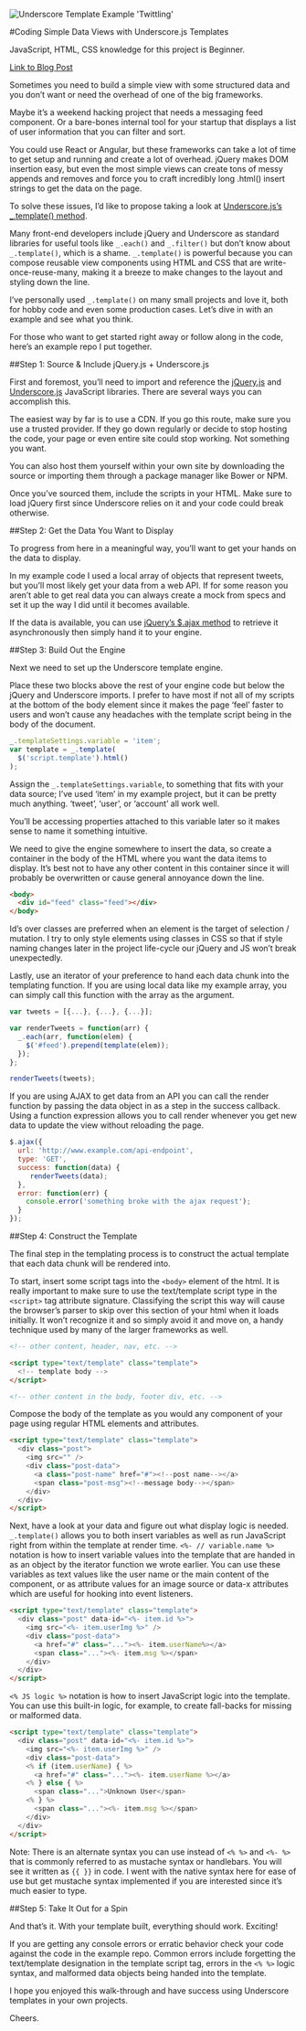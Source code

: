 ![Underscore Template Example 'Twittling'](http://i.imgur.com/NQQ2M2b.png)

#Coding Simple Data Views with Underscore.js Templates

JavaScript, HTML, CSS knowledge for this project is Beginner.

[Link to Blog Post](https://medium.com/p/c6fa41fba099)

Sometimes you need to build a simple view with some structured data and you don’t want or need the overhead of one of the big frameworks.

Maybe it’s a weekend hacking project that needs a messaging feed component. Or a bare-bones internal tool for your startup that displays a list of user information that you can filter and sort.

You could use React or Angular, but these frameworks can take a lot of time to get setup and running and create a lot of overhead. jQuery makes DOM insertion easy, but even the most simple views can create tons of messy appends and removes and force you to craft incredibly long .html() insert strings to get the data on the page.

To solve these issues, I’d like to propose taking a look at [Underscore.js’s  _.template() method](http://underscorejs.org/#template).

Many front-end developers include jQuery and Underscore as standard libraries for useful tools like `_.each()` and `_.filter()` but don’t know about `_.template()`, which is a shame.
`_.template()` is powerful because you can compose reusable view components using HTML and CSS that are write-once-reuse-many, making it a breeze to make changes to the layout and styling down the line.

I’ve personally used `_.template()` on many small projects and love it, both for hobby code and even some production cases. Let’s dive in with an example and see what you think.

For those who want to get started right away or follow along in the code, here’s an example repo I put together. 

##Step 1: Source & Include jQuery.js + Underscore.js

First and foremost, you’ll need to import and reference the [jQuery.js](http://jquery.com/download/) and [Underscore.js](http://underscorejs.org/) JavaScript libraries. There are several ways you can accomplish this.

The easiest way by far is to use a CDN. If you go this route, make sure you use a trusted provider. If they go down regularly or decide to stop hosting the code, your page or even entire site could stop working. Not something you want.

You can also host them yourself within your own site by downloading the source or importing them through a package manager like Bower or NPM.

Once you’ve sourced them, include the scripts in your HTML. Make sure to load jQuery first since Underscore relies on it and your code could break otherwise.

##Step 2: Get the Data You Want to Display

To progress from here in a meaningful way, you’ll want to get your hands on the data to display.

In my example code I used a local array of objects that represent tweets, but you’ll most likely get your data from a web API. If for some reason you aren’t able to get real data you can always create a mock from specs and set it up the way I did until it becomes available.

If the data is available, you can use [jQuery’s $.ajax method](http://api.jquery.com/jquery.ajax/) to retrieve it asynchronously then simply hand it to your engine.

##Step 3: Build Out the Engine

Next we need to set up the Underscore template engine. 

Place these two blocks above the rest of your engine code but below the jQuery and Underscore imports. I prefer to have most if not all of my scripts at the bottom of the body element since it makes the page ‘feel’ faster to users and won’t cause any headaches with the template script being in the body of the document.

```javascript
_.templateSettings.variable = 'item'; 
var template = _.template(
  $('script.template').html()
);
```

Assign the `_.templateSettings.variable`, to something that fits with your data source; I’ve used ‘item’ in my example project, but it can be pretty much anything. ‘tweet’, ‘user’, or ‘account’ all work well. 

You’ll be accessing properties attached to this variable later so it makes sense to name it something intuitive.

We need to give the engine somewhere to insert the data, so create a container in the body of the HTML where you want the data items to display. It’s best not to have any other content in this container since it will probably be overwritten or cause general annoyance down the line.

```html
<body>
  <div id="feed" class="feed"></div>
</body>
```

Id’s over classes are preferred when an element is the target of selection / mutation. I try to only style elements using classes in CSS so that if style naming changes later in the project life-cycle our jQuery and JS won’t break unexpectedly.

Lastly, use an iterator of your preference to hand each data chunk into the templating function. If you are using local data like my example array, you can simply call this function with the array as the argument.

```javascript
var tweets = [{...}, {...}, {...}];

var renderTweets = function(arr) {
  _.each(arr, function(elem) {
    $('#feed').prepend(template(elem));
  });
};

renderTweets(tweets);
```

If you are using AJAX to get data from an API you can call the render function by passing the data object in as a step in the success callback. Using a function expression allows you to call render whenever you get new data to update the view without reloading the page.

```javascript
$.ajax({
  url: 'http://www.example.com/api-endpoint',
  type: 'GET',
  success: function(data) {
     renderTweets(data);
  },
  error: function(err) {
    console.error('something broke with the ajax request');
  }
});
```

##Step 4: Construct the Template

The final step in the templating process is to construct the actual template that each data chunk will be rendered into.

To start, insert some script tags into the `<body>` element of the html. It is really important to make sure to use the text/template script type in the `<script>` tag attribute signature. Classifying the script this way will cause the browser’s parser to skip over this section of your html when it loads initially. It won’t recognize it and so simply avoid it and move on, a handy technique used by many of the larger frameworks as well.

```html
<!-- other content, header, nav, etc. -->

<script type="text/template" class="template">
  <!-- template body -->
</script>

<!-- other content in the body, footer div, etc. -->
```

Compose the body of the template as you would any component of your page using regular HTML elements and attributes.

```html
<script type="text/template" class="template">
  <div class="post">
    <img src="" />
    <div class="post-data">
      <a class="post-name" href="#"><!--post name--></a>
      <span class="post-msg"><!--message body--></span>
    </div>
  </div>
</script>
```

Next, have a look at your data and figure out what display logic is needed. `_.template()` allows you to both insert variables as well as run JavaScript right from within the template at render time.
`<%- // variable.name %>` notation is how to insert variable values into the template that are handed in as an object by the iterator function we wrote earlier. You can use these variables as text values like the user name or the main content of the component, or as attribute values for an image source or data-x attributes which are useful for hooking into event listeners. 

```html
<script type="text/template" class="template">
  <div class="post" data-id="<%- item.id %>">
    <img src="<%- item.userImg %>" />
    <div class="post-data">
      <a href="#" class="..."><%- item.userName%></a>
      <span class="..."><%- item.msg %></span>
    </div>
  </div>
</script>
```

`<% JS logic %>` notation is how to insert JavaScript logic into the template. You can use this built-in logic, for example, to create fall-backs for missing or malformed data.

```html
<script type="text/template" class="template">
  <div class="post" data-id="<%- item.id %>">
    <img src="<%- item.userImg %>" />
    <div class="post-data">
    <% if (item.userName) { %>
      <a href="#" class="..."><%- item.userName %></a>
    <% } else { %>
      <span class="...">Unknown User</span>
    <% } %>
      <span class="..."><%- item.msg %></span>
    </div>
  </div>
</script>
```

Note: There is an alternate syntax you can use instead of `<% %>` and `<%- %>` that is commonly referred to as mustache syntax or handlebars. You will see it written as `{{ }}` in code. I went with the native syntax here for ease of use but get mustache syntax implemented if you are interested since it’s much easier to type.

##Step 5: Take It Out for a Spin

And that’s it. With your template built, everything should work. Exciting!

If you are getting any console errors or erratic behavior check your code against the code in the example repo. Common errors include forgetting the text/template designation in the template script tag, errors in the `<% %>` logic syntax, and malformed data objects being handed into the template.

I hope you enjoyed this walk-through and have success using Underscore templates in your own projects.

Cheers.